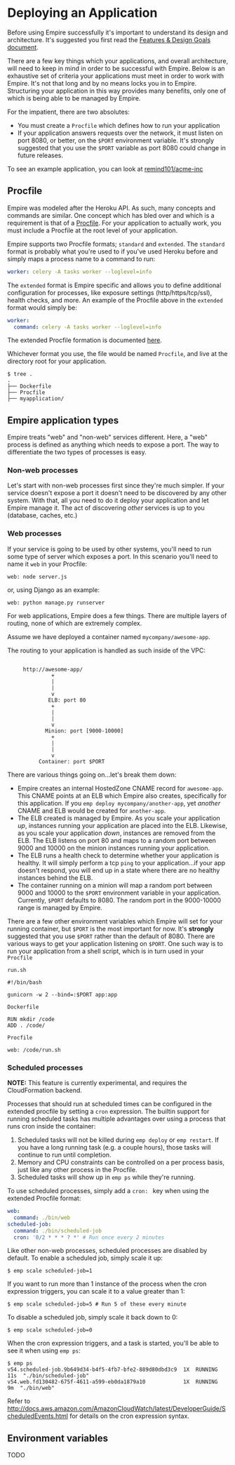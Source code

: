 # Deploying an Application

Before using Empire successfully it's important to understand its design and architecture. It's suggested you first read the [Features & Design Goals document](http://empire.readthedocs.org/en/latest/features_and_design_goals/).

There are a few key things which your applications, and overall architecture, will need to keep in mind in order to be successful with Empire.  Below is an exhaustive set of criteria your applications must meet in order to work with Empire.  It's not that long and by no means locks you in to Empire.  Structuring your application in this way provides many benefits, only one of which is being able to be managed by Empire.

For the impatient, there are two absolutes:

- You must create a `Procfile` which defines how to run your application
- If your application answers requests over the network, it must listen on port 8080, or better, on the `$PORT` environment variable. It's strongly suggested that you use the `$PORT` variable as port 8080 could change in future releases.

To see an example application, you can look at [remind101/acme-inc]



## Procfile

Empire was modeled after the Heroku API.  As such, many concepts and commands are similar.  One concept which has bled over and which is a requirement is that of a [Procfile][procfile].  For your application to actually work, you must include a Procfile at the root level of your application.

Empire supports two Procfile formats; `standard` and `extended`. The `standard` format is probably what you're used to if you've used Heroku before and simply maps a process name to a command to run:

```yaml
worker: celery -A tasks worker --loglevel=info
```

The `extended` format is Empire specific and allows you to define additional configuration for processes, like exposure settings (http/https/tcp/ssl), health checks, and more. An example of the Procfile above in the `extended` format would simply be:

```yaml
worker:
  command: celery -A tasks worker --loglevel=info
```

The extended Procfile formation is documented [here][extended-procfile].

Whichever format you use, the file would be named `Procfile`, and live at the directory root for your application.

```console
$ tree .
.
├── Dockerfile
├── Procfile
├── myapplication/

```


## Empire application types

Empire treats "web" and "non-web" services different.  Here, a "web" process is defined as anything which needs to expose a port.  The way to differentiate the two types of processes is easy.

### Non-web processes

Let's start with non-web processes first since they're much simpler.  If your service doesn't expose a port it doesn't need to be discovered by any other system.  With that, all you need to do it deploy your application and let Empire manage it. The act of discovering *other* services is up to you (database, caches, etc.)

### Web processes

If your service is going to be used by other systems, you'll need to run some type of server which exposes a port.  In this scenario you'll need to name it `web` in your Procfile:

```
web: node server.js
```

or, using Django as an example:

```
web: python manage.py runserver
```

For web applications, Empire does a few things.  There are multiple layers of routing, none of which are extremely complex.

Assume we have deployed a container named `mycompany/awesome-app`.

The routing to your application is handled as such inside of the VPC:

```

     http://awesome-app/
              +
              |
              |
              v
             ELB: port 80
              +
              |
              |
              v
            Minion: port [9000-10000]
              +
              |
              |
              v
          Container: port $PORT

```

There are various things going on...let's break them down:

- Empire creates an internal HostedZone CNAME record for `awesome-app`.  This CNAME points at an ELB which Empire also creates, specifically for this application.  If you `emp deploy mycompany/another-app`, yet *another* CNAME and ELB would be created for `another-app`.
- The ELB created is managed by Empire. As you scale your application *up*, instances running your application are placed into the ELB.  Likewise, as you scale your application *down*, instances are removed from the ELB. The ELB listens on port 80 and maps to a random port between 9000 and 10000 on the minion instances running your application.
- The ELB runs a health check to determine whether your application is healthy. It will simply perform a tcp `ping` to your application...if your app doesn't respond, you will end up in a state where there are no healthy instances behind the ELB.
- The container running on a minion will map a random port between 9000 and 10000 to the `$PORT` environment variable in your application.  Currently, `$PORT` defaults to 8080. The random port in the 9000-10000 range is managed by Empire.


There are a few other environment variables which Empire will set for your running container, but `$PORT` is the most important for now.  It's **strongly** suggested that you use `$PORT` rather than the default of 8080.  There are various ways to get your application listening on `$PORT`. One such way is to run your application from a shell script, which is in turn used in your `Procfile`

`run.sh`

```
#!/bin/bash

gunicorn -w 2 --bind=:$PORT app:app
```

`Dockerfile`

```
RUN mkdir /code
ADD . /code/
```

`Procfile`

```
web: /code/run.sh
```

### Scheduled processes

**NOTE:** This feature is currently experimental, and requires the CloudFormation backend.

Processes that should run at scheduled times can be configured in the extended procfile by setting a `cron` expression. The builtin support for running scheduled tasks has multiple advantages over using a process that runs cron inside the container:

1. Scheduled tasks will not be killed during `emp deploy` or `emp restart`. If you have a long running task (e.g. a couple hours), those tasks will continue to run until completion.
2. Memory and CPU constraints can be controlled on a per process basis, just like any other process in the Procfile.
3. Scheduled tasks will show up in `emp ps` while they're running.

To use scheduled processes, simply add a `cron: ` key when using the extended Procfile format:

```yaml
web:
  command: ./bin/web
scheduled-job:
  command: ./bin/scheduled-job
  cron: '0/2 * * * ? *' # Run once every 2 minutes
```

Like other non-web processes, scheduled processes are disabled by default. To enable a scheduled job, simply scale it up:

```console
$ emp scale scheduled-job=1
```

If you want to run more than 1 instance of the process when the cron expression triggers, you can scale it to a value greater than 1:

```console
$ emp scale scheduled-job=5 # Run 5 of these every minute
```

To disable a scheduled job, simply scale it back down to 0:

```console
$ emp scale scheduled-job=0
```

When the cron expression triggers, and a task is started, you'll be able to see it when using `emp ps`:

```console
$ emp ps
v54.scheduled-job.9b649d34-b4f5-4fb7-bfe2-889d80dbd3c9  1X  RUNNING  11s  "./bin/scheduled-job"
v54.web.fd130482-675f-4611-a599-eb0da1879a10            1X  RUNNING   9m  "./bin/web"
```

Refer to http://docs.aws.amazon.com/AmazonCloudWatch/latest/DeveloperGuide/ScheduledEvents.html for details on the cron expression syntax.

## Environment variables

TODO

[procfile]: https://devcenter.heroku.com/articles/procfile
[extended-procfile]: https://github.com/remind101/empire/tree/master/procfile
[remind101/acme-inc]: https://github.com/remind101/acme-inc
